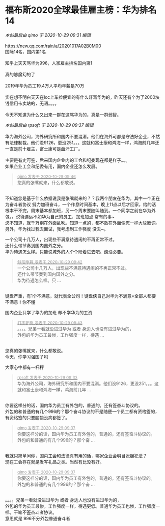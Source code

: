 # 福布斯2020全球最佳雇主榜：华为排名14


<i class="pstatus"> 本帖最后由 qimo 于 2020-10-29 09:31 编辑 </i><br />
<br />
https://new.qq.com/rain/a/20201017A02B0M00<br />
国际14名，国内第1名<br />
<br />
知乎上天天骂华为996，人家雇主排名国内第1<br />
<br />
真的够魔幻的了<br />
<br />
2019年华为员工19.4万人平均年薪是70万<br />
<br />
实在想不明白天天在loc上车捡便宜的有什么好骂华为的，昨天还有个为了2000块钱信用卡卖站的，无语。。。。<br />
<br />
今天不知道为什么又出来一群在这骂华为的，真是一群弱智。<img id="aimg_E1ORU" onclick="zoom(this, this.src, 0, 0, 0)" class="zoom" src="https://cdn.jsdelivr.net/gh/hishis/forum-master/public/images/patch.gif" onmouseover="img_onmouseoverfunc(this)" onload="thumbImg(this)" border="0" alt="" />

<i class="pstatus"> 本帖最后由 rpsoft 于 2020-10-29 09:37 编辑 </i><br />
<br />
华为海外公司，海外研究所和国内不要混淆。他们在海外可都是守法好企业，不然有法律制裁。他们没9126，更没251。。。这就和富士康和鸿海一样，鸿海前几年还一直是前十雇主，富士康可是血汗工厂。<br />
<br />
主要是有史可鉴，后来国内企业内的工会和纪委现在都是样子。。。<br />
如果企业工会和纪委有用，国内企业还怎么发展。

<div class="quote"><blockquote><font size="2"><a href="https://www.hostloc.com/forum.php?mod=redirect&amp;goto=findpost&amp;pid=9367754&amp;ptid=759678" target="_blank"><font color="#999999">qimo 发表于 2020-10-29 09:46</font></a></font><br />
您真的张嘴就来，什么都敢说。</blockquote></div><br />
不知道您是基于什么依据说我是张嘴就来的？？我两个朋友在华为，其中一个正在为奋斗者协议 努力加班奋斗，一个作息时间基本，晚上11点以后才回家，给的活根本干不完，周末基本都加班，另一个周末要随叫随到。一个同学之前在华为外包。。说待遇远不如华为自己的员工，加班加点 常有的事~<br />
您不知道，就千万别在外面乱吹。知道一点的，都不敢在外面像您一样大放厥词。<br />
另外，华为找过我去面试，我考虑到工作强度 没去~。<img id="aimg_ar5c7" onclick="zoom(this, this.src, 0, 0, 0)" class="zoom" src="https://cdn.jsdelivr.net/gh/hishis/forum-master/public/images/patch.gif" onmouseover="img_onmouseoverfunc(this)" onload="thumbImg(this)" border="0" alt="" />

一个公司十几万人，出现些不满意待遇闹的不再正常不过。<br />
还什么带节奏到国内国外之分。<br />
华为待遇怎么样。只能说城外的人个个盼着进去吧。酸没必要。

<div class="quote"><blockquote><font size="2"><a href="https://www.hostloc.com/forum.php?mod=redirect&amp;goto=findpost&amp;pid=9367730&amp;ptid=759678" target="_blank"><font color="#999999">斜阳晚暮 发表于 2020-10-29 09:42</font></a></font><br />
一个公司十几万人，出现些不满意待遇闹的不再正常不过。<br />
还什么带节奏到国内国外之分。<br />
华为待遇怎么样。只 ...</blockquote></div><br />
键盘严重，有1个不满意，就代表全公司！键盘侠自己对华为不满意=全部人都要不满意！你不懂

国内企业只学了华为的加班 却不学华为的工资<img src="static/image/smiley/default/mad.gif" smilieid="11" border="0" alt="" />

<div class="quote"><blockquote><font size="2"><a href="https://www.hostloc.com/forum.php?mod=redirect&amp;goto=findpost&amp;pid=9367738&amp;ptid=759678" target="_blank"><font color="#999999">打不死熊 发表于 2020-10-29 09:43</font></a></font><br />
。。。。兄弟一看就没进过华为 或者 身边人也没有进过华为的，<br />
外包的华为员工最惨，工作强度一样，待遇 ...</blockquote></div><br />
您真的张嘴就来，什么都敢说。<img src="static/image/smiley/default/titter.gif" smilieid="9" border="0" alt="" /><img id="aimg_EWM4f" onclick="zoom(this, this.src, 0, 0, 0)" class="zoom" src="https://cdn.jsdelivr.net/gh/hishis/forum-master/public/images/patch.gif" onmouseover="img_onmouseoverfunc(this)" onload="thumbImg(this)" border="0" alt="" />

<br />
今天，你学习强国了吗

大家心中都有一杆秤

<div class="quote"><blockquote><font size="2"><a href="https://www.hostloc.com/forum.php?mod=redirect&amp;goto=findpost&amp;pid=9367665&amp;ptid=759678" target="_blank"><font color="#999999">rpsoft 发表于 2020-10-29 09:33</font></a></font><br />
华为海外公司，海外研究所和国内不要混淆。他们没9126，更没251。。。这就和富士康和鸿海一样，鸿海前几年 ...</blockquote></div><br />
你要这样分的话，国内华为员工有外包的，普通的，还有签奋斗协议的。<br />
外包的和普通的有几个996的？那个奋斗协议的不是随便一个员工都有资格签的，有资格签的只要脑袋没病都签了。<img id="aimg_fE33b" onclick="zoom(this, this.src, 0, 0, 0)" class="zoom" src="https://cdn.jsdelivr.net/gh/hishis/forum-master/public/images/patch.gif" onmouseover="img_onmouseoverfunc(this)" onload="thumbImg(this)" border="0" alt="" />

<div class="quote"><blockquote><font size="2"><a href="https://www.hostloc.com/forum.php?mod=redirect&amp;goto=findpost&amp;pid=9367701&amp;ptid=759678" target="_blank"><font color="#999999">qimo 发表于 2020-10-29 09:37</font></a></font><br />
你要这样分的话，国内华为员工有外包的，普通的，还有签奋斗协议的。<br />
外包的和普通的有几个996的？那个奋 ...</blockquote></div><br />
我就只简单问你，国内工会和法律真有用的话，哪家企业会明目张胆犯法？<br />
现在工会存在就是发写礼品之类。当然有比没有好。

<div class="quote"><blockquote><font size="2"><a href="https://www.hostloc.com/forum.php?mod=redirect&amp;goto=findpost&amp;pid=9367701&amp;ptid=759678" target="_blank"><font color="#999999">qimo 发表于 2020-10-29 09:37</font></a></font><br />
你要这样分的话，国内华为员工有外包的，普通的，还有签奋斗协议的。<br />
外包的和普通的有几个996的？那个奋 ...</blockquote></div><br />
。。。。兄弟一看就没进过华为 或者 身边人也没有进过华为的，<br />
外包的华为员工最惨，工作强度一样，待遇更低。普通华为员工也惨，工作强度一样。干嘛不签奋斗者协议。<br />
意思就是 996不分外包普通奋斗者<img id="aimg_dN1u3" onclick="zoom(this, this.src, 0, 0, 0)" class="zoom" src="https://cdn.jsdelivr.net/gh/hishis/forum-master/public/images/patch.gif" onmouseover="img_onmouseoverfunc(this)" onload="thumbImg(this)" border="0" alt="" />
